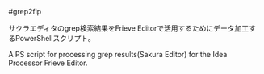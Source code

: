 #grep2fip

サクラエディタのgrep検索結果をFrieve Editorで活用するためにデータ加工するPowerShellスクリプト。

A PS script for processing grep results(Sakura Editor) for the Idea Processor Frieve Editor.
